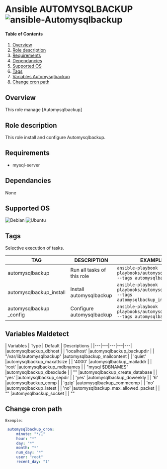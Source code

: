 Ansible AUTOMYSQLBACKUP ![ansible-Automysqlbackup](https://img.shields.io/badge/ansible-Automysqlbackup-fd4526.svg)
=============================================================================================================


[Overview]: #overview
[Role description]: #role-description
[Supported OS]: #supported-os
[Requirements]: #requirements
[Dependancies]: #dependancies
[Tags]: #tags
[Variables automysqlbackup]: #variables-automysqlbackup
[Change cron path]: #change-cron-path



#### Table of Contents

1. [Overview][Overview]
2. [Role description][Role description]
3. [Requirements][Requirements]
4. [Dependancies][Dependancies]
5. [Supported OS][Supported OS]
6. [Tags][Tags]
7. [Variables Automysqlbackup][Variables Automysqlbackup]
8. [Change cron path][Change cron path]



## Overview

This role manage [Automysqlbackup] 

## Role description

This role install and configure Automysqlbackup.

## Requirements

  - mysql-server

## Dependancies

None

## Supported OS

  ![Debian](https://img.shields.io/badge/Debian-Jessie|Wheezy-blue.svg)
  ![Ubuntu](https://img.shields.io/badge/Ubuntu-Trusty|xenial-blue.svg)

## Tags

Selective execution of tasks.

TAG | DESCRIPTION |EXAMPLES
  ---|---|---
  automysqlbackup | Run all tasks of this role | ```ansible-playbook playbooks/automysqlbackup.yml --tags automysqlbackup```
  automysqlbackup_install | Install automysqlbackup  | ```ansible-playbook playbooks/automysqlbackup.yml --tags automysqlbackup_install```
  automysqlbackup _config | Configure automysqlbackup  | ```ansible-playbook playbooks/automysqlbackup.yml --tags automysqlbackup_config```


## Variables Maldetect


| Variables |  Type  | Default |  Descriptions |
|---|---|---|---|---|
|automysqlbackup_dbhost | | 'localhost'
|automysqlbackup_backupdir | |  "/var/lib/automysqlbackup"
|automysqlbackup_mailcontent  | |  'quiet'
|automysqlbackup_maxattsize  | | '4000'
|automysqlbackup_mailaddr | |  'root'
|automysqlbackup_mdbnames  | |  "mysql $DBNAMES"
|automysqlbackup_dbexclude | |  ""
|automysqlbackup_create_database  | |  'yes'
|automysqlbackup_sepdir | |  'yes'
|automysqlbackup_doweekly | |  '6'
|automysqlbackup_comp | |  'gzip'
|automysqlbackup_commcomp | |  'no'
|automysqlbackup_latest | |  'no'
|automysqlbackup_max_allowed_packet | |  ""
|automysqlbackup_socket | |  ""

## Change cron path

`Exemple:`

```yaml
 automysqlbackup_cron:
     minute: "*/1"
     hour: "*"
     day: "*"
     month: "*"
     num_day: "*"
     user: "root"
     recent_day: "1"
```



